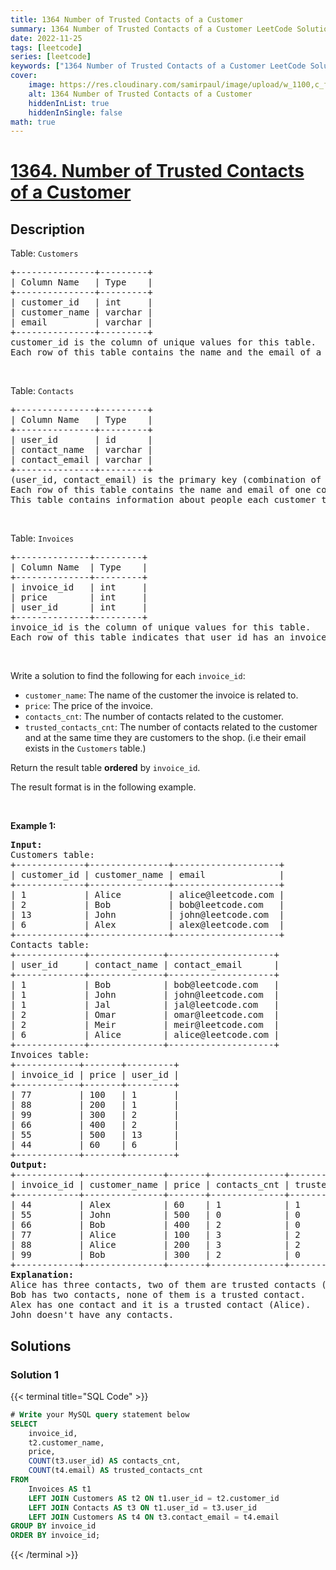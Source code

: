 ```yaml
---
title: 1364 Number of Trusted Contacts of a Customer
summary: 1364 Number of Trusted Contacts of a Customer LeetCode Solution Explained
date: 2022-11-25
tags: [leetcode]
series: [leetcode]
keywords: ["1364 Number of Trusted Contacts of a Customer LeetCode Solution Explained in all languages", "1364 Number of Trusted Contacts of a Customer", "LeetCode", "leetcode solution in Python3 C++ Java Go PHP Ruby Swift TypeScript Rust C# JavaScript C", "GeeksforGeeks", "InterviewBit", "Coding Ninjas", "HackerRank", "HackerEarth", "CodeChef", "TopCoder", "AlgoExpert", "freeCodeCamp", "Codeforces", "GitHub", "AtCoder", "Samir Paul"]
cover:
    image: https://res.cloudinary.com/samirpaul/image/upload/w_1100,c_fit,co_rgb:FFFFFF,l_text:Arial_75_bold:1364 Number of Trusted Contacts of a Customer - Solution Explained/problem-solving.webp
    alt: 1364 Number of Trusted Contacts of a Customer
    hiddenInList: true
    hiddenInSingle: false
math: true
---
```



# [1364. Number of Trusted Contacts of a Customer](https://leetcode.com/problems/number-of-trusted-contacts-of-a-customer)


## Description

<p>Table: <code>Customers</code></p>

<pre>
+---------------+---------+
| Column Name   | Type    |
+---------------+---------+
| customer_id   | int     |
| customer_name | varchar |
| email         | varchar |
+---------------+---------+
customer_id is the column of unique values for this table.
Each row of this table contains the name and the email of a customer of an online shop.
</pre>

<p>&nbsp;</p>

<p>Table: <code>Contacts</code></p>

<pre>
+---------------+---------+
| Column Name   | Type    |
+---------------+---------+
| user_id       | id      |
| contact_name  | varchar |
| contact_email | varchar |
+---------------+---------+
(user_id, contact_email) is the primary key (combination of columns with unique values) for this table.
Each row of this table contains the name and email of one contact of customer with user_id.
This table contains information about people each customer trust. The contact may or may not exist in the Customers table.
</pre>

<p>&nbsp;</p>

<p>Table: <code>Invoices</code></p>

<pre>
+--------------+---------+
| Column Name  | Type    |
+--------------+---------+
| invoice_id   | int     |
| price        | int     |
| user_id      | int     |
+--------------+---------+
invoice_id is the column of unique values for this table.
Each row of this table indicates that user_id has an invoice with invoice_id and a price.
</pre>

<p>&nbsp;</p>

<p>Write a solution to find the following for each <code>invoice_id</code>:</p>

<ul>
	<li><code>customer_name</code>: The name of the customer the invoice is related to.</li>
	<li><code>price</code>: The price of the invoice.</li>
	<li><code>contacts_cnt</code>: The number of contacts related to the customer.</li>
	<li><code>trusted_contacts_cnt</code>: The number of contacts related to the customer and at the same time they are customers to the shop. (i.e their email exists in the <code>Customers</code> table.)</li>
</ul>

<p>Return the result table <strong>ordered</strong> by <code>invoice_id</code>.</p>

<p>The result format is in the following example.</p>

<p>&nbsp;</p>
<p><strong class="example">Example 1:</strong></p>

<pre>
<strong>Input:</strong> 
Customers table:
+-------------+---------------+--------------------+
| customer_id | customer_name | email              |
+-------------+---------------+--------------------+
| 1           | Alice         | alice@leetcode.com |
| 2           | Bob           | bob@leetcode.com   |
| 13          | John          | john@leetcode.com  |
| 6           | Alex          | alex@leetcode.com  |
+-------------+---------------+--------------------+
Contacts table:
+-------------+--------------+--------------------+
| user_id     | contact_name | contact_email      |
+-------------+--------------+--------------------+
| 1           | Bob          | bob@leetcode.com   |
| 1           | John         | john@leetcode.com  |
| 1           | Jal          | jal@leetcode.com   |
| 2           | Omar         | omar@leetcode.com  |
| 2           | Meir         | meir@leetcode.com  |
| 6           | Alice        | alice@leetcode.com |
+-------------+--------------+--------------------+
Invoices table:
+------------+-------+---------+
| invoice_id | price | user_id |
+------------+-------+---------+
| 77         | 100   | 1       |
| 88         | 200   | 1       |
| 99         | 300   | 2       |
| 66         | 400   | 2       |
| 55         | 500   | 13      |
| 44         | 60    | 6       |
+------------+-------+---------+
<strong>Output:</strong> 
+------------+---------------+-------+--------------+----------------------+
| invoice_id | customer_name | price | contacts_cnt | trusted_contacts_cnt |
+------------+---------------+-------+--------------+----------------------+
| 44         | Alex          | 60    | 1            | 1                    |
| 55         | John          | 500   | 0            | 0                    |
| 66         | Bob           | 400   | 2            | 0                    |
| 77         | Alice         | 100   | 3            | 2                    |
| 88         | Alice         | 200   | 3            | 2                    |
| 99         | Bob           | 300   | 2            | 0                    |
+------------+---------------+-------+--------------+----------------------+
<strong>Explanation:</strong> 
Alice has three contacts, two of them are trusted contacts (Bob and John).
Bob has two contacts, none of them is a trusted contact.
Alex has one contact and it is a trusted contact (Alice).
John doesn&#39;t have any contacts.
</pre>

## Solutions

### Solution 1

<!-- tabs:start -->

{{< terminal title="SQL Code" >}}
```sql
# Write your MySQL query statement below
SELECT
    invoice_id,
    t2.customer_name,
    price,
    COUNT(t3.user_id) AS contacts_cnt,
    COUNT(t4.email) AS trusted_contacts_cnt
FROM
    Invoices AS t1
    LEFT JOIN Customers AS t2 ON t1.user_id = t2.customer_id
    LEFT JOIN Contacts AS t3 ON t1.user_id = t3.user_id
    LEFT JOIN Customers AS t4 ON t3.contact_email = t4.email
GROUP BY invoice_id
ORDER BY invoice_id;
```
{{< /terminal >}}

<!-- tabs:end -->

<!-- end -->
